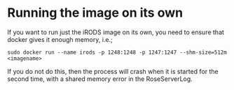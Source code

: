 # Running the image on its own

If you want to run just the iRODS image on its own, you need to ensure that docker gives it enough memory, i.e.;

`sudo docker run --name irods -p 1248:1248 -p 1247:1247 --shm-size=512m <imagename>`

If you do not do this, then the process will crash when it is started for the second time, with a shared memory error in the RoseServerLog.


